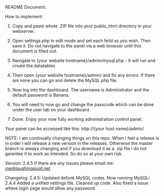 README Document.

How to implement:

1.	Copy and paste whole .ZIP file into your public_html directory in your webserver.

2.	Open settings.php in edit mode and set each feild as you wish. Then save it. Do not navigate to the panel via a web browser until this document is filled out.

3.	Navigate to {your website hostname}/admin/mysql.php - It will run and create the datatables

4.	Then open {your website hostname}/admin/ and fix any errors. If there are none you can go and delete the MySQL.php file.

5.  Now log into the dashboard. The username is Administrator and the default password is Banana.

6.  You will need to now go and change the passcode which can be done under the user tab on your dashboard.

7.	Done. Enjoy your now fully working administration control panel.

Your panel can be accessed like this: http://{your host name}/admin/

NOTE: I am continually changing things on this repo. When I feel a release is in order I will release a new version in the releases. Otherwise the master branch is always changing and if you download it as a .zip file I do not garentee it to work as intended. So do so at your own risk.   

Version: 2.4.5
If there are any issues please email me: me@laughingquoll.net

Changelog:
2.4.5:
Updated defunk MySQL codes. Now running MySQLi
2.4.4
Added a unified settings file. Cleaned up code.
Also fixed a issue where login page would allow any password.	
